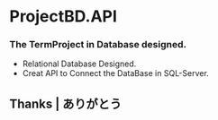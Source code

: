 # ProjectBD.API
### The TermProject in Database designed.
- Relational Database Designed.
- Creat API to Connect the DataBase in SQL-Server.

## Thanks | ありがとう
